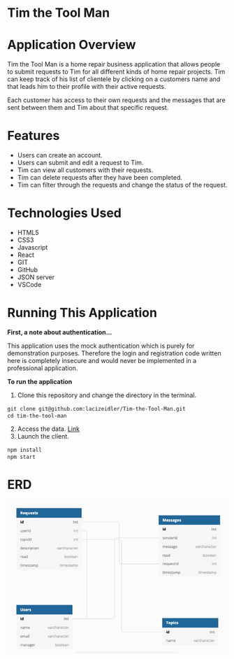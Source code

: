 Tim the Tool Man
=======

# Application Overview #
Tim the Tool Man is a home repair business application that allows people to submit requests to Tim for all different kinds of home repair projects. Tim can keep track of his list of clientele by clicking on a customers name and that leads him to their profile with their active requests. 

Each customer has access to their own requests and the messages that are sent between them and Tim about that specific request. 

# Features # 
* Users can create an account. 
* Users can submit and edit a request to Tim. 
* Tim can view all customers with their requests. 
* Tim can delete requests after they have been completed. 
* Tim can filter through the requests and change the status of the request. 

# Technologies Used #
* HTML5
* CSS3
* Javascript 
* React 
* GIT 
* GitHub 
* JSON server 
* VSCode 

# Running This Application #
**First, a note about authentication...**

This application uses the mock authentication which is purely for demonstration purposes. Therefore the login and registration code written here is completely insecure and would never be implemented in a professional application. 

**To run the application**
1. Clone this repository and change the directory in the terminal. 
```
git clone git@github.com:lacizeidler/Tim-the-Tool-Man.git
cd tim-the-tool-man
```
2. Access the data. 
[Link](https://github.com/lacizeidler/Tool-Man-Server)
3. Launch the client. 
```
npm install
npm start 
```
# ERD #
![This is an image](/src/img/ERD.png)





